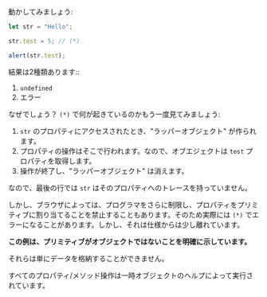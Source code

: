 
動かしてみましょう:

```js run
let str = "Hello";

str.test = 5; // (*)

alert(str.test);
```

結果は2種類あります::
1. `undefined`
2. エラー

なぜでしょう？ `(*)` で何が起きているのかもう一度見てみましょう:

1. `str` のプロパティにアクセスされたとき、"ラッパーオブジェクト" が作られます。
2. プロパティの操作はそこで行われます。なので、オブエジェクトは `test`  プロパティを取得します。
3. 操作が終了し、"ラッパーオブジェクト" は消えます。

なので、最後の行では `str` はそのプロパティへのトレースを持っていません。

しかし、ブラウザによっては、プログラマをさらに制限し、プロパティをプリミティブに割り当てることを禁止することもあります。そのため実際には `(*)` でエラーになることがあります。しかし、それは仕様からは少し離れています。

**この例は、プリミティブがオブジェクトではないことを明確に示しています。**

それらは単にデータを格納することができません。

すべてのプロパティ/メソッド操作は一時オブジェクトのヘルプによって実行されています。
